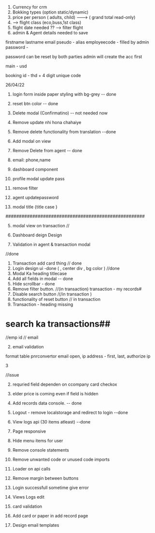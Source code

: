 1. Currency for crm
2. Bokking types (option static/dynamic)
3. price per person ( adults, child) ---> ( grand total read-only)
4. --> flight class (eco,buss,1st class)
5. flight date needed ?? --> filter flight
6. admin & Agent details needed to save

<!--  -->

firstname lastname email pseudo - alias employeecode - filled by admin password -

password can be reset by both parties admin will create the acc first

main - usd

booking id - thd + 4 digit unique code

<!-- function searchHandler(e) { console.log(searchValue);

    	var mailFormat = /^([a-zA-Z0-9_\.\-])+\@(([a-zA-Z0-9\-])+\.)+([a-zA-Z0-9]{2,4})|([0-9]{10})+$/;
    	const phoneRegExp = /^[1-9]+$/;
    	const EmpIdRegExp = /^c[0-9]+$/;
    	const NameRegEx = /^[a-zA-Z0-9]{4,10}$/;

    	if (mailFormat.test(searchValue)) {
    		console.log('  Email Address');
    		setSearchKey({email: searchValue});
    		console.log(searchKey);
    	}
    	// else if (phoneRegExp.test(searchValue)) {
    	// 	console.log(' phone  ');
    	// 	setSearchKey({phone: searchValue});
    	// 	console.log(searchKey);
    	// }
    	// else if (EmpIdRegExp.test(searchValue)) {
    	// 	console.log(' EmpId   ');

    	// 	setSearchKey({EmpId: searchValue});
    	// 	console.log(searchKey);
    	// }
    	else {
    		setSearchKey({name: searchValue});
    		console.log(searchKey);
    	}
    } -->

26/04/22

1. login form inside paper styling with bg-grey -- done
2. reset btn color -- done
3. Delete modal (Confirmatino) -- not needed now
4. Remove update nhi hona chahaiye
5. Remove delete functionality from translation --done
6. Add modal on view
7. Remove Delete from agent -- done

8. email: phone,name
9. dashboard component
10. profile modal update pass
11. remove filter
12. agent updatepassword
13. modal title {title case }

####################################################

5. modal view on transaction //

6. Dashboard deign Design
7. Validation in agent & transaction modal

//done

1. Transaction add card thing // done
2. Login design ui -done ( , center div , bg color ) //done
3. Modal Ka heading titlecase
4. Add all fields in modal -- done
5. Hide scrollbar - done
6. Remove filter button. //(in transaction) transaction - my records#
7. Disable search button /(/in transaction )
8. functionality of reset button // in transaction
9. Transaction - heading missing

# search ka transactions##

//emp id // email

2. email validation

format table pnrconvertor email open, ip address - first, last, authorize ip

3

//issue

2. requried field dependen on ccompany card checkox

3. elder price is coming even if field is hidden

4. Add records data console. -- done
5. Logout - remove localstorage and redirect to login --done
6. View logs api (30 items atleast) --done
7. Page responsive
8. Hide menu items for user
9. Remove console statements
10. Remove unwanted code or unused code imports
11. Loader on api calls
12. Remove margin between buttons
13. Login successfull sometime give error
14. Views Logs edit
15. card validation
16. Add card or paper in add record page
17. Design email templates
